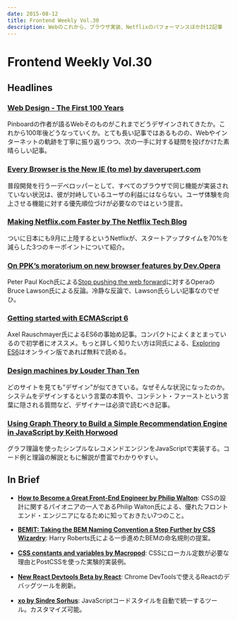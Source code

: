 ```yaml
---
date: 2015-08-12
title: Frontend Weekly Vol.30
description: Webのこれから、ブラウザ実装、Netflixのパフォーマンスほか計12記事
---
```


# Frontend Weekly Vol.30

## Headlines

### [Web Design - The First 100 Years](http://idlewords.com/talks/web_design_first_100_years.htm)

Pinboardの作者が語るWebそのものがこれまでどうデザインされてきたか。これから100年後どうなっていくか。とても長い記事ではあるものの、Webやインターネットの軌跡を丁寧に振り返りつつ、次の一手に対する疑問を投げかけた素晴らしい記事。

### [Every Browser is the New IE (to me) by daverupert.com](http://daverupert.com/2015/07/every-browser-is-the-new-ie-to-me/)

普段開発を行う一デベロッパーとして、すべてのブラウザで同じ機能が実装されていない状況は、彼が対峙しているユーザの利益にはならない。ユーザ体験を向上させる機能に対する優先順位づけが必要なのではという提言。

### [Making Netflix.com Faster by The Netflix Tech Blog](http://techblog.netflix.com/2015/08/making-netflixcom-faster.html)

ついに日本にも9月に上陸するというNetflixが、スタートアップタイムを70%を減らした3つのキーポイントについて紹介。

### [On PPK’s moratorium on new browser features by Dev.Opera](https://dev.opera.com/articles/on-a-moratorium-on-new-browser-features/)

Peter Paul Koch氏による[Stop pushing the web forward](http://www.quirksmode.org/blog/archives/2015/07/stop_pushing_th.html)に対するOperaのBruce Lawson氏による反論。冷静な反論で、Lawson氏らしい記事なのでぜひ。

### [Getting started with ECMAScript 6](http://www.2ality.com/2015/08/getting-started-es6.html)

Axel Rauschmayer氏によるES6の事始め記事。コンパクトによくまとまっているので初学者にオススメ。もっと詳しく知りたい方は同氏による、[Exploring ES6](http://exploringjs.com/es6/)はオンライン版であれば無料で読める。

### [Design machines by Louder Than Ten](https://louderthanten.com/articles/story/design-machines)

どのサイトを見ても”デザイン”が似てきている。なぜそんな状況になったのか。システムをデザインするという言葉の本質や、コンテント・ファーストという言葉に隠される質問など、デザイナーは必須で読むべき記事。

### [Using Graph Theory to Build a Simple Recommendation Engine in JavaScript by Keith Horwood](https://medium.com/@keithwhor/using-graph-theory-to-build-a-simple-recommendation-engine-in-javascript-ec43394b35a3)

グラフ理論を使ったシンプルなレコメンドエンジンをJavaScriptで実装する。コード例と理論の解説ともに解説が豊富でわかりやすい。

## In Brief

- [**How to Become a Great Front-End Engineer by Philip Walton**](http://philipwalton.com/articles/how-to-become-a-great-front-end-engineer/): CSSの設計に関するパイオニアの一人であるPhilip Walton氏による、優れたフロントエンド・エンジニアになるために知っておきたい7つのこと。

- [**BEMIT: Taking the BEM Naming Convention a Step Further by CSS Wizardry**](http://csswizardry.com/2015/08/bemit-taking-the-bem-naming-convention-a-step-further/): Harry Roberts氏による一歩進めたBEMの命名規則の提案。

- [**CSS constants and variables by Macropod**](https://macropod.com/blog/why-we-need-localized-css-constants/): CSSにローカル定数が必要な理由とPostCSSを使った実験的実装例。

- [**New React Devtools Beta by React**](http://facebook.github.io/react/blog/2015/08/03/new-react-devtools-beta.html): Chrome DevToolsで使えるReactのデバッグツールを刷新。

- [**xo by Sindre Sorhus**](https://github.com/sindresorhus/xo): JavaScriptコードスタイルを自動で統一するツール。カスタマイズ可能。
